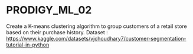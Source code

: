 # PRODIGY_ML_02
Create a K-means clustering algorithm to group customers of a retail store based on their purchase history. 
Dataset : https://www.kaggle.com/datasets/vjchoudhary7/customer-segmentation-tutorial-in-python